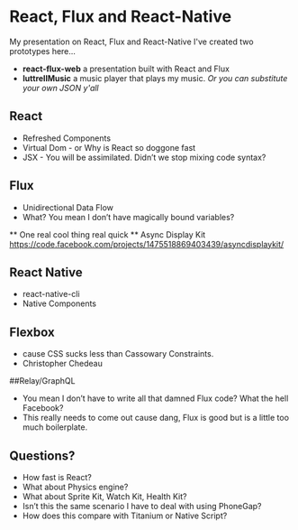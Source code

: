 # React, Flux and React-Native
My presentation on React, Flux and React-Native
I've created two prototypes here...
* **react-flux-web** a presentation built with React and Flux
* **luttrellMusic** a music player that plays my music. *Or you can substitute your own JSON y'all*

## React
* Refreshed Components
* Virtual Dom - or Why is React so doggone fast
* JSX - You will be assimilated. Didn’t we stop mixing code syntax?

## Flux
* Unidirectional Data Flow
* What? You mean I don’t have magically bound variables?

** One real cool thing real quick **
Async Display Kit https://code.facebook.com/projects/1475518869403439/asyncdisplaykit/

## React Native
* react-native-cli 
* Native Components

## Flexbox
* cause CSS sucks less than Cassowary Constraints.
* Christopher Chedeau 

##Relay/GraphQL
* You mean I don’t have to write all that damned Flux code? What the hell Facebook?
* This really needs to come out cause dang, Flux is good but is a little too much boilerplate.

## Questions?
* How fast is React?
* What about Physics engine?  
* What about Sprite Kit, Watch Kit, Health Kit?
* Isn’t this the same scenario I have to deal with using PhoneGap?
* How does this compare with Titanium or Native Script?
